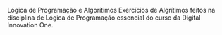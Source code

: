 Lógica de Programação e Algorítimos
Exercícios de Algrítimos feitos na disciplina de Lógica de Programação essencial do curso da Digital Innovation One.

